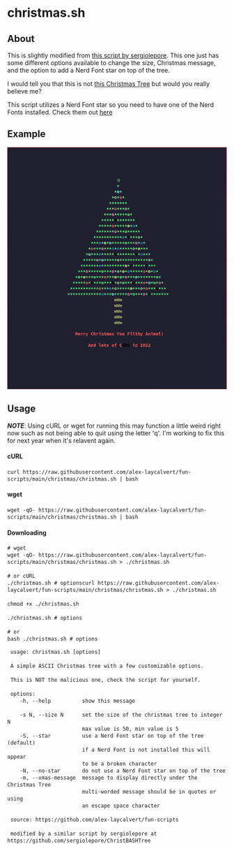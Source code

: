 # christmas.sh

## About

This is slightly modified from [this script by sergiolepore](https://github.com/sergiolepore/ChristBASHTree). This one just has some different options available to change the size, Christmas message, and the option to add a Nerd Font star on top of the tree.

I would tell you that this is not [this Christmas Tree](https://en.wikipedia.org/wiki/Christmas_Tree_EXEC) but would you really believe me?

This script utilizes a Nerd Font star so you need to have one of the Nerd Fonts installed. Check them out [here](https://www.nerdfonts.com)

## Example

![Screenshot of the tree](SCREENSHOT.png)

## Usage

**_NOTE_**: Using cURL or wget for running this may function a little weird right now such as not being able to quit using the letter 'q'. I'm working to fix this for next year when it's relavent again.

#### cURL

```
curl https://raw.githubusercontent.com/alex-laycalvert/fun-scripts/main/christmas/christmas.sh | bash
```

#### wget

```
wget -qO- https://raw.githubusercontent.com/alex-laycalvert/fun-scripts/main/christmas/christmas.sh | bash
```

#### Downloading

```
# wget
wget -qO- https://raw.githubusercontent.com/alex-laycalvert/fun-scripts/main/christmas/christmas.sh > ./christmas.sh

# or cURL
./christmas.sh # optionscurl https://raw.githubusercontent.com/alex-laycalvert/fun-scripts/main/christmas/christmas.sh > ./christmas.sh

chmod +x ./christmas.sh

./christmas.sh # options

# or
bash ./christmas.sh # options
```

```
 usage: christmas.sh [options]

 A simple ASCII Christmas tree with a few customizable options.

 This is NOT the malicious one, check the script for yourself.

 options:
    -h, --help          show this message

    -s N, --size N      set the size of the christmas tree to integer N
                        max value is 50, min value is 5
    -S, --star          use a Nerd Font star on top of the tree (default)
                        if a Nerd Font is not installed this will appear
                        to be a broken character
    -N, --no-star       do not use a Nerd Font star on top of the tree
    -m, --xmas-message  message to display directly under the Christmas Tree
                        multi-worded message should be in quotes or using
                        an escape space character

 source: https://github.com/alex-laycalvert/fun-scripts

 modified by a similar script by sergiolepore at https://github.com/sergiolepore/ChristBASHTree
```
